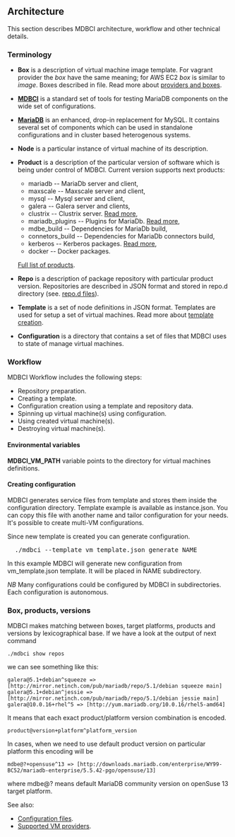 ## Architecture

This section describes MDBCI architecture, workflow and other technical details.

### Terminology

* **Box** is a description of virtual machine image template. For vagrant provider the _box_ have the same meaning; for AWS EC2 _box_ is similar to _image_. Boxes described in file. Read more about [providers and boxes](virtual_machines/all_providers_and_boxes.md).

* **[MDBCI](https://github.com/mariadb-corporation/mdbci)** is a standard set of tools for testing MariaDB components on the wide set of configurations.

* **[MariaDB](http://mariadb.org)** is an enhanced, drop-in replacement for MySQL. It contains several set of components which can be used in standalone configurations and in cluster based heterogenous systems.

* **Node** is a particular instance of virtual machine of its description.

* **Product** is a description of the particular version of software which is being under control of MDBCI. Current version supports next products:
  * mariadb -- MariaDb server and client,
  * maxscale -- Maxscale server and client,
  * mysql -- Mysql server and client,
  * galera -- Galera server and clients,
  * clustrix -- Clustrix server. [Read more](products/using_clustrix_product.md),
  * mariadb_plugins -- Plugins for MariaDb. [Read more](products/mdbe_pugins.md),
  * mdbe_build -- Dependencies for MariaDb build,
  * connetors_build -- Dependencies for MariaDb connectors build,
  * kerberos -- Kerberos packages. [Read more](products/using_kerberos_product.md),
  * docker -- Docker packages.

  [Full list of products](products/all_products.md).

* **Repo** is a description of package repository with particular product version. Repositories are described in JSON format and stored in repo.d directory (see. [repo.d files](general_configuration/configuration_files.md#repod)).

* **Template** is a set of node definitions in JSON format. Templates are used for setup a set of virtual machines. Read more about [template creation](virtual_machines/machine_template.md).

* **Configuration** is a directory that contains a set of files that MDBCI uses to state of manage virtual machines.

### Workflow

MDBCI Workflow includes the following steps:

* Repository preparation.
* Creating a template.
* Configuration creation using a template and repository data.
* Spinning up virtual machine(s) using configuration.
* Using created virtual machine(s).
* Destroying virtual machine(s).

#### Environmental variables

**MDBCI_VM_PATH** variable points to the directory for virtual machines definitions.

#### Creating configuration

MDBCI generates service files from template and stores them inside the configuration directory. Template example is available as instance.json. You can copy this file with another name and tailor configuration for your needs. It's possible to create multi-VM configurations.

Since new template is created you can generate configuration.

<pre>
  ./mdbci --template vm_template.json generate NAME
</pre>

In this example MDBCI will generate new configuration from vm_template.json template. It will be placed in NAME subdirectory.

*NB* Many configurations could be configured by MDBCI in subdirectories. Each configuration is autonomous.

### Box, products, versions

MDBCI makes matching between boxes, target platforms, products and versions by lexicographical base. If we have a look at the output of next command

```
./mdbci show repos
```

we can see something like this:

```
galera@5.1+debian^squeeze => [http://mirror.netinch.com/pub/mariadb/repo/5.1/debian squeeze main]
galera@5.1+debian^jessie => [http://mirror.netinch.com/pub/mariadb/repo/5.1/debian jessie main]
galera@10.0.16+rhel^5 => [http://yum.mariadb.org/10.0.16/rhel5-amd64]
```

It means that each exact product/platform version combination is encoded.

`product@version+platform^platform_version`

In cases, when we need to use default product version on particular platform this encoding will be

```
mdbe@?+opensuse^13 => [http://downloads.mariadb.com/enterprise/WY99-BC52/mariadb-enterprise/5.5.42-pgo/opensuse/13]
```
where mdbe@? means default MariaDB community version on openSuse 13 target platform.

See also:
* [Configuration files](general_configuration/configuration_files.md).
* [Supported VM providers](virtual_machines/all_providers_and_boxes.md).
